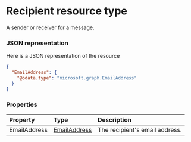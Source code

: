 # Recipient resource type

A sender or receiver for a message.

### JSON representation

Here is a JSON representation of the resource

```json
{
  "EmailAddress": {
    "@odata.type": "microsoft.graph.EmailAddress"
  }
}

```
### Properties
| Property	   | Type	|Description|
|:---------------|:--------|:----------|
|EmailAddress|[EmailAddress](emailaddress.md)|The recipient's email address.|

<!-- uuid: dd26f381-fc93-41fd-bf97-c9b2fe3a6ddc
2015-10-12 21:30:01 UTC -->